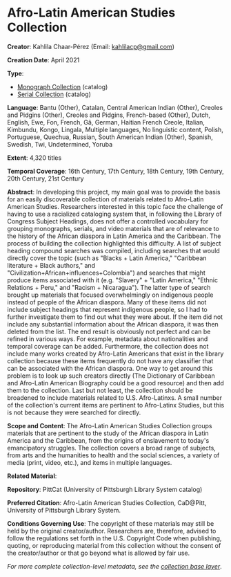# Afro-Latin American Studies Collection

**Creator**: Kahlila Chaar-Pérez (Email: [kahlilacp@gmail.com](mailto:kahlilacp@gmail.com))

**Creation Date**: April 2021

**Type**:
- [Monograph Collection](https://github.com/CaDatPitt/documentation/blob/master/data-dictionary/monograph-collections.md) (catalog)
- [Serial Collection](https://github.com/CaDatPitt/documentation/blob/master/data-dictionary/serial-collections.md) (catalog)

**Language**: Bantu (Other), Catalan, Central American Indian (Other), Creoles and Pidgins (Other), Creoles and Pidgins, French-based (Other), Dutch, English, Ewe, Fon, French, Gã, German, Haitian French Creole, Italian, Kimbundu, Kongo, Lingala, Multiple languages, No linguistic content, Polish, Portuguese, Quechua, Russian, South American Indian (Other), Spanish, Swedish, Twi, Undetermined, Yoruba

**Extent**: 4,320 titles

**Temporal Coverage**: 16th Century, 17th Century, 18th Century, 19th Century, 20th Century, 21st Century

**Abstract**: In developing this project, my main goal was to provide the basis for an easily discoverable collection of materials related to Afro-Latin American Studies. Researchers interested in this topic face the challenge of having to use a racialized cataloging system that, in following the Library of Congress Subject Headings, does not offer a controlled vocabulary for grouping monographs, serials, and video materials that are of relevance to the history of the African diaspora in Latin America and the Caribbean. The process of building the collection highlighted this difficulty. A list of subject heading compound searches was compiled, including searches that would directly cover the topic (such as "Blacks + Latin America," "Caribbean literature + Black authors," and "Civilization+African+influences+Colombia") and searches that might produce items associated with it (e.g. "Slavery" + "Latin America," "Ethnic Relations + Peru," and "Racism + Nicaragua"). The latter type of search brought up materials that focused overwhelmingly on indigenous people instead of people of the African diaspora. Many of these items did not include subject headings that represent indigenous people, so I had to further investigate them to find out what they were about. If the item did not include any substantial information about the African diaspora, it was then deleted from the list. The end result is obviously not perfect and can be refined in various ways. For example, metadata about nationalities and temporal coverage can be added. Furthermore, the collection does not include many works created by Afro-Latin Americans that exist in the library collection because these items frequently do not have any classifier that can be associated with the African diaspora. One way to get around this problem is to look up such creators directly (The Dictionary of Caribbean and Afro-Latin American Biography could be a good resource) and then add them to the collection. Last but not least, the collection should be broadened to include materials related to U.S. Afro-Latinxs. A small number of the collection's current items are pertinent to Afro-Latinx Studies, but this is not because they were searched for directly.

**Scope and Content**: The Afro-Latin American Studies Collection groups materials that are pertinent to the study of the African diaspora in Latin America and the Caribbean, from the origins of enslavement to today's emancipatory struggles. The collection covers a broad range of subjects, from arts and the humanities to health and the social sciences, a variety of media (print, video, etc.), and items in multiple languages.

**Related Material**:

**Repository**: PittCat (University of Pittsburgh Library System catalog)

**Preferred Citation**: Afro-Latin American Studies Collection, CaD@Pitt, University of Pittsburgh Library System.

**Conditions Governing Use**: The copyright of these materials may still be held by the original creator/author. Researchers are, therefore, advised to follow the regulations set forth in the U.S. Copyright Code when publishing, quoting, or reproducing material from this collection without the consent of the creator/author or that go beyond what is allowed by fair use.

_For more complete collection-level metadata, see the [collection base layer](https://github.com/CaDatPitt/data-layers/blob/master/base-layers/afro-latin-american-studies_chaar-perez/afro-latin-american-studies_chaar-perez_collection-base-layer.csv)_.
